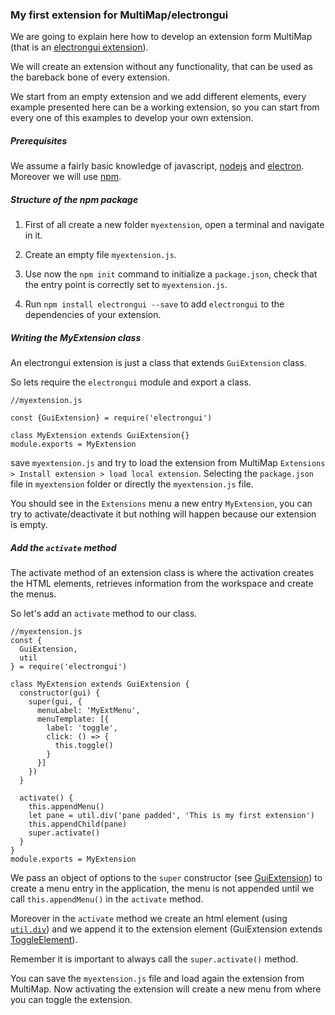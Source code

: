 ### My first extension for MultiMap/electrongui

We are going to explain here how to develop an extension form MultiMap (that is an [electrongui extension](https://gherardovarando.github.io/electrongui/API.html#guiextension)).

We will create an extension without any functionality, that can be used as the bareback bone of every extension.

We start from an empty extension and we add different elements, every example presented here can be a working extension, so you can start from every one of this examples to develop your own extension.

##### Prerequisites

We assume a fairly basic knowledge of javascript, [nodejs](https://nodejs.org/en/) and [electron](https://electronjs.org/). Moreover we will use [npm](https://docs.npmjs.com/).


##### Structure of the npm package

1. First of all create a new folder `myextension`, open a terminal and navigate in it.

2. Create an empty file `myextension.js`.

3. Use now the `npm init` command to initialize a `package.json`, check that the entry point is correctly set to `myextension.js`.

4. Run `npm install electrongui --save` to add `electrongui` to the dependencies of your extension.

##### Writing the MyExtension class

An electrongui extension is just a class that extends `GuiExtension` class.

So lets require the `electrongui` module and export a class.

```
//myextension.js

const {GuiExtension} = require('electrongui')

class MyExtension extends GuiExtension{}
module.exports = MyExtension
```

save `myextension.js` and try to load the extension from MultiMap `Extensions > Install extension > load local extension`. Selecting the `package.json` file in `myextension` folder or directly the `myextension.js` file.

You should see in the `Extensions` menu a new entry `MyExtension`, you can try to activate/deactivate it but nothing will happen because our extension is empty.

##### Add the `activate` method

The activate method of an extension class is where the activation creates the HTML elements, retrieves information from the workspace and create the menus.

So let's add an `activate` method to our class.

```
//myextension.js
const {
  GuiExtension,
  util
} = require('electrongui')

class MyExtension extends GuiExtension {
  constructor(gui) {
    super(gui, {
      menuLabel: 'MyExtMenu',
      menuTemplate: [{
        label: 'toggle',
        click: () => {
          this.toggle()
        }
      }]
    })
  }

  activate() {
    this.appendMenu()
    let pane = util.div('pane padded', 'This is my first extension')
    this.appendChild(pane)
    super.activate()
  }
}
module.exports = MyExtension
```

We pass an object of options to the `super` constructor (see [GuiExtension](https://gherardovarando.github.io/electrongui/API.html#guiextension)) to create a menu entry in the application, the menu is not appended until we call `this.appendMenu()` in the `activate` method.

Moreover in the `activate` method we create an html element (using [`util.div`](https://gherardovarando.github.io/electrongui/API.html#utildivclassname-text)) and we append it to the extension element (GuiExtension extends [ToggleElement](https://gherardovarando.github.io/electrongui/API.html#toggleelement)).

Remember it is important to always call the `super.activate()` method.

You can save the `myextension.js` file and load again the extension from MultiMap.
Now activating the extension will create a new menu from where you can toggle the extension.
